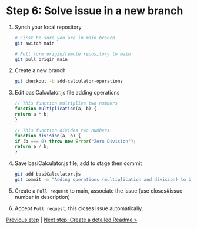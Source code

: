 # Step 6: Solve issue in a new branch

1. Synch your local repository

    ```bash
    # First be sure you are in main branch
    git switch main

    # Pull form origin/remote repository to main 
    git pull origin main
    ```

2. Create a new branch

    ```bash
    git checkout -b add-calculator-operations
    ```

3. Edit basiCalculator.js file adding operations

    ```javascript
    // This function multiplies two numbers
    function multiplication(a, b) {
    return a * b;
    }

    // This function divides two numbers
    function division(a, b) {
    if (b === 0) throw new Error("Zero Division");
    return a / b;
    }
    ```

4. Save basiCalculator.js file, add to stage then commit

    ```bash
    git add basiCalculator.js
    git commit -m "Adding operations (multiplication and division) to basicCalculator.js file"
    ```

5. Create a `Pull request` to main, associate the issue (use closes#issue-number in description)

6. Accept `Pull request`, this closes issue automatically.

[Previous step](https://github.com/gangya/mathematicsCF/blob/main/05-create-issue.md)  | [Next step: Create a detailed Readme »](https://github.com/gangya/mathematicsCF/blob/main/07-detailed-readme.md)
